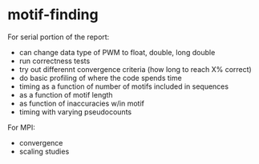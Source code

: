 # motif-finding

For serial portion of the report:
- can change data type of PWM to float, double, long double
- run correctness tests
- try out differennt convergence criteria (how long to reach X% correct)
- do basic profiling of where the code spends time
- timing as a function of number of motifs included in sequences
- as a function of motif length
- as function of inaccuracies w/in motif
- timing with varying pseudocounts

For MPI:
- convergence
- scaling studies
